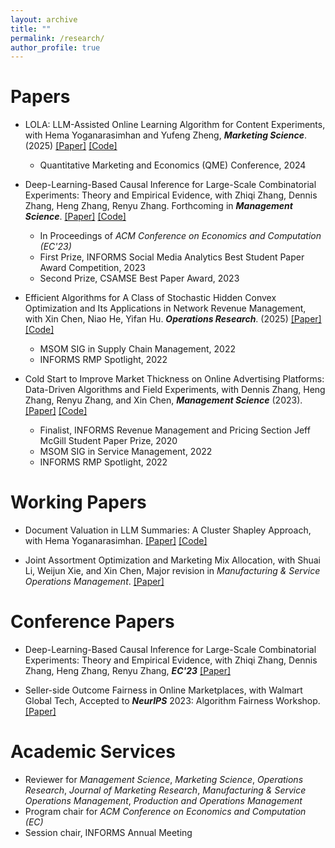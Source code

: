 ```yaml
---
layout: archive
title: ""
permalink: /research/
author_profile: true
---
```


# Papers
- LOLA: LLM-Assisted Online Learning Algorithm for Content Experiments, with Hema Yoganarasimhan and Yufeng Zheng, ***Marketing Science***. (2025) [[Paper]](https://pubsonline.informs.org/doi/abs/10.1287/mksc.2024.0990) [[Code]](https://github.com/DDDOH/LLM_News)
   -    Quantitative Marketing and Economics (QME) Conference, 2024
 
- Deep-Learning-Based Causal Inference for Large-Scale Combinatorial Experiments: Theory and Empirical Evidence, with Zhiqi Zhang, Dennis Zhang, Heng Zhang, Renyu Zhang. Forthcoming in ***Management Science***. [[Paper]](https://papers.ssrn.com/sol3/papers.cfm?abstract_id=4375327) [[Code]](https://github.com/zikunye2/deep_learning_based_causal_inference_for_combinatorial_experiments)
   -    In Proceedings of *ACM Conference on Economics and Computation (EC'23)*
   -    First Prize, INFORMS Social Media Analytics Best Student Paper Award Competition, 2023
   -    Second Prize, CSAMSE Best Paper Award, 2023
   
- Efficient Algorithms for A Class of Stochastic Hidden Convex Optimization and Its Applications in Network Revenue Management, with Xin Chen, Niao He, Yifan Hu. ***Operations Research***. (2025) [[Paper]](https://pubsonline.informs.org/doi/10.1287/opre.2022.0216) [[Code]](https://pubsonline.informs.org/doi/suppl/10.1287/opre.2022.0216)
   -    MSOM SIG in Supply Chain Management, 2022
   -    INFORMS RMP Spotlight, 2022

- Cold Start to Improve Market Thickness on Online Advertising Platforms: Data-Driven Algorithms and Field Experiments, with Dennis Zhang, Heng Zhang, Renyu Zhang, and Xin Chen, ***Management Science*** (2023). [[Paper]](https://pubsonline.informs.org/doi/10.1287/mnsc.2022.4550) [[Code]](https://github.com/zikunye2/cold_start_to_improve_market_thickness_simulation)
   -    Finalist, INFORMS Revenue Management and Pricing Section Jeff McGill Student Paper Prize, 2020
   -    MSOM SIG in Service Management, 2022
   -    INFORMS RMP Spotlight, 2022

# Working Papers
- Document Valuation in LLM Summaries: A Cluster Shapley Approach, with Hema Yoganarasimhan. [[Paper]](https://papers.ssrn.com/sol3/papers.cfm?abstract_id=5255982) [[Code]](https://github.com/Changyzzz/Document-Valuation-in-LLM-Summaries)

- Joint Assortment Optimization and Marketing Mix Allocation, with Shuai Li, Weijun Xie, and Xin Chen, Major revision in *Manufacturing & Service Operations Management*. [[Paper]](https://papers.ssrn.com/sol3/papers.cfm?abstract_id=4961901)
  
# Conference Papers
- Deep-Learning-Based Causal Inference for Large-Scale Combinatorial Experiments: Theory and Empirical Evidence, with Zhiqi Zhang, Dennis Zhang, Heng Zhang, Renyu Zhang, ***EC'23*** [[Paper]](https://dl.acm.org/doi/10.1145/3580507.3597718)

- Seller-side Outcome Fairness in Online Marketplaces, with Walmart Global Tech, Accepted to ***NeurIPS*** 2023: Algorithm Fairness Workshop. [[Paper]](https://arxiv.org/abs/2312.03253)

  
<!--# Conference Talks
- LOLA: LLM-Assisted Online Learning Algorithm for Content Experiments
   -   ISMS 2024
   -   QME 2024
   -   WUSTL Olin 2024
   -   UW-UBC 2024
   -   MarkTech 2024
- Deep Learning Based Causal Inference for Large-Scale Combinatorial Experiments
   -    ACM EC, London. July 2023
   -    INFORMS RMP, London, UK. July 2023
   -    MSOM Conference, Montreal, CA. Jun. 2023
   -    POMS Annual Conference, Orlando, FL. May. 2023
   -    2022 Conference on Artificial Intelligence, Machine Learning, and Business Analytics, Harvard Business School. Dec. 2022
   -    INFORMS ISMS Conference, Online. Jun. 2022


- Efficient Algorithms for Minimizing Compositions of Convex Functions and Random Functions
   -    INFORMS Annual Meeting, Indianapolis, IN. Oct. 2022 
   -    MSOM SIG in SCM, Munich, Germany. Jun. 2022
   -    INFORMS RMP Spotlight Session, Online. Jun. 2022
   -    POMS Annual Conference, Online. May. 2022


- Cold Start to Improve Market Thickness
   -    MSOM SIG in Service Management, Munich, Germany. Jun. 2022
   -    INFORMS RMP Spotlight Session, Online. Jun. 2022
   -    MIW, Online. May. 2022
   -    POMS Annual Conference, Online. May. 2022
   -    Cornell ORIE Young Researcher Workshop, Ithaca, NY. Oct. 2021
   -    INFORMS Annual Meeting, Online. Oct. 2021
-->

# Academic Services
- Reviewer for *Management Science*, *Marketing Science*, *Operations Research*, *Journal of Marketing Research*, *Manufacturing & Service Operations Management*, *Production and Operations Management*
- Program chair for *ACM Conference on Economics and Computation (EC)*
- Session chair, INFORMS Annual Meeting


